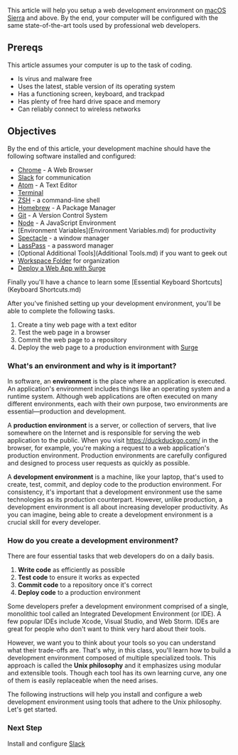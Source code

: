 This article will help you setup a web development environment on [macOS Sierra](http://www.apple.com/macos/sierra/) and above. By the end, your computer will be configured with the same state-of-the-art tools used by professional web developers.

## Prereqs

This article assumes your computer is up to the task of coding.

- Is virus and malware free
- Uses the latest, stable version of its operating system
- Has a functioning screen, keyboard, and trackpad
- Has plenty of free hard drive space and memory
- Can reliably connect to wireless networks

## Objectives

By the end of this article, your development machine should have the following software installed and configured:

- [Chrome](Chrome.md) - A Web Browser
- [Slack](Slack.md) for communication
- [Atom](Atom.md) - A Text Editor
- [Terminal](Terminal.md)
- [ZSH](ZSH.md) - a command-line shell
- [Homebrew](Homebrew.md) - A Package Manager
- [Git](Git.md) - A Version Control System
- [Node](Node.md) - A JavaScript Environment
- [Environment Variables](Environment Variables.md) for productivity
- [Spectacle](Spectacle.md) - a window manager
- [LassPass](LassPass.md) - a password manager
- [Optional Additional Tools](Additional Tools.md) if you want to geek out
- [Workspace Folder](Workspace.md) for organization
- [Deploy a Web App with Surge](../Deployment/Surge.md)

Finally you'll have a chance to learn some [Essential Keyboard Shortcuts](Keyboard Shortcuts.md)

After you've finished setting up your development environment, you'll be able to complete the following tasks.

1. Create a tiny web page with a text editor
1. Test the web page in a browser
1. Commit the web page to a repository
1. Deploy the web page to a production environment with [Surge](../Deployment/Surge.md)

### What's an environment and why is it important?

In software, an **environment** is the place where an application is executed. An application's environment includes things like an operating system and a runtime system. Although web applications are often executed on many different environments, each with their own purpose, two environments are essential—production and development.

A **production environment** is a server, or collection of servers, that live somewhere on the Internet and is responsible for serving the web application to the public. When you visit https://duckduckgo.com/ in the browser, for example, you're making a request to a web application's production environment. Production environments are carefully configured and designed to process user requests as quickly as possible.

A **development environment** is a machine, like your laptop, that's used to create, test, commit, and deploy code to the production environment. For consistency, it's important that a development environment use the same technologies as its production counterpart. However, unlike production, a development environment is all about increasing developer productivity. As you can imagine, being able to create a development environment is a crucial skill for every developer.

### How do you create a development environment?

There are four essential tasks that web developers do on a daily basis.

1. **Write code** as efficiently as possible
1. **Test code** to ensure it works as expected
1. **Commit code** to a repository once it's correct
1. **Deploy code** to a production environment

Some developers prefer a development environment comprised of a single, monolithic tool called an Integrated Development Environment (or IDE). A few popular IDEs include Xcode, Visual Studio, and Web Storm. IDEs are great for people who don't want to think very hard about their tools.

However, we want you to think about your tools so you can understand what their trade-offs are. That's why, in this class, you'll learn how to build a development environment composed of multiple specialized tools. This approach is called the **Unix philosophy** and it emphasizes using modular and extensible tools. Though each tool has its own learning curve, any one of them is easily replaceable when the need arises.

The following instructions will help you install and configure a web development environment using tools that adhere to the Unix philosophy. Let's get started.

### Next Step

Install and configure [Slack](Slack.md)
